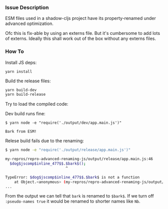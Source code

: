 ### Issue Description

ESM files used in a shadow-cljs project have its property-renamed under advanced optimization.

Ofc this is fix-able by using an externs file. But it's cumbersome to add lots
of externs. Ideally this shall work out of the box without any externs files.

### How To

Install JS deps:

```
yarn install 
```

Build the release files:

```bash
yarn build-dev
yarn build-release
```


Try to load the compiled code:

Dev build runs fine:
```
$ yarn node -e "require('./output/dev/app.main.js')"

Bark from ESM!
```

Relese build fails due to the renaming:

```bash
$ yarn node -e "require('./output/release/app.main.js')"

my-repros/repro-advanced-renaming-js/output/release/app.main.js:46
  $dog$jscomp$inline_477$$.$bark$();
                           ^

TypeError: $dog$jscomp$inline_477$$.$bark$ is not a function
    at Object.<anonymous> (my-repros/repro-advanced-renaming-js/output/release/app.main.js:46:28)
...
```

From the output we can tell that `bark` is renamed to `$bark$`. If we turn off
`:pseudo-names true` it would be renamed to shorter names like `Nb`.
